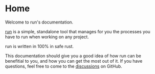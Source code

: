 # Home

Welcome to run's documentation.

[run](https://github.com/aymericbeaumet/run) is a simple, standalone tool that manages for you the processes you have to run when working on any project.

run is written in 100% in safe rust.

This documentation should give you a good idea of how run can be benefitial to you, and how you can get the most out of it. If you have questions, feel free to come to the [discussions](https://github.com/aymericbeaumet/run/discussions) on GitHub.
